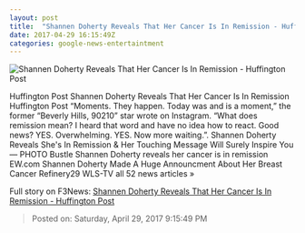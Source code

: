```yaml
---
layout: post
title:  "Shannen Doherty Reveals That Her Cancer Is In Remission - Huffington Post"
date: 2017-04-29 16:15:49Z
categories: google-news-entertaintment
---
```


![Shannen Doherty Reveals That Her Cancer Is In Remission - Huffington Post](http://img.huffingtonpost.com/asset/1910_1000/5904b7961400002000a9c93a.png?cache=7tgod7cvbz)

Huffington Post Shannen Doherty Reveals That Her Cancer Is In Remission Huffington Post “Moments. They happen. Today was and is a moment,” the former “Beverly Hills, 90210” star wrote on Instagram. “What does remission mean? I heard that word and have no idea how to react. Good news? YES. Overwhelming. YES. Now more waiting.”. Shannen Doherty Reveals She's In Remission & Her Touching Message Will Surely Inspire You — PHOTO Bustle Shannen Doherty reveals her cancer is in remission EW.com Shannen Doherty Made A Huge Announcment About Her Breast Cancer Refinery29 WLS-TV all 52 news articles »


Full story on F3News: [Shannen Doherty Reveals That Her Cancer Is In Remission - Huffington Post](http://www.f3nws.com/n/4b2xWD)

> Posted on: Saturday, April 29, 2017 9:15:49 PM
